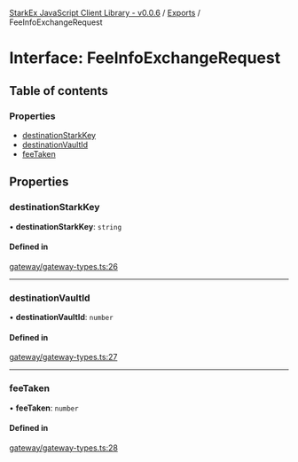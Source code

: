 [StarkEx JavaScript Client Library - v0.0.6](../README.md) / [Exports](../modules.md) / FeeInfoExchangeRequest

# Interface: FeeInfoExchangeRequest

## Table of contents

### Properties

- [destinationStarkKey](FeeInfoExchangeRequest.md#destinationstarkkey)
- [destinationVaultId](FeeInfoExchangeRequest.md#destinationvaultid)
- [feeTaken](FeeInfoExchangeRequest.md#feetaken)

## Properties

### destinationStarkKey

• **destinationStarkKey**: `string`

#### Defined in

[gateway/gateway-types.ts:26](https://github.com/starkware-libs/starkex-js/blob/3031d40/src/lib/gateway/gateway-types.ts#L26)

---

### destinationVaultId

• **destinationVaultId**: `number`

#### Defined in

[gateway/gateway-types.ts:27](https://github.com/starkware-libs/starkex-js/blob/3031d40/src/lib/gateway/gateway-types.ts#L27)

---

### feeTaken

• **feeTaken**: `number`

#### Defined in

[gateway/gateway-types.ts:28](https://github.com/starkware-libs/starkex-js/blob/3031d40/src/lib/gateway/gateway-types.ts#L28)
